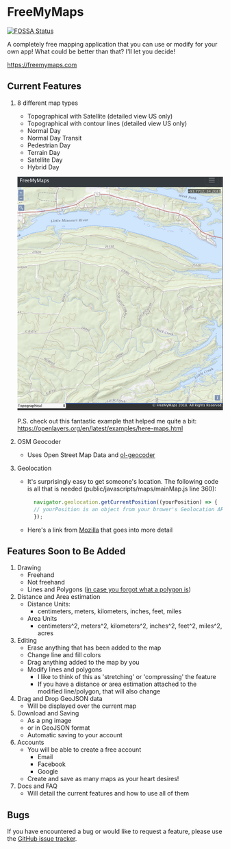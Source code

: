 # FreeMyMaps
[![FOSSA Status](https://app.fossa.io/api/projects/git%2Bgithub.com%2Fdhull33%2FFreeMyMaps.svg?type=shield)](https://app.fossa.io/projects/git%2Bgithub.com%2Fdhull33%2FFreeMyMaps?ref=badge_shield)

A completely free mapping application that you can use or modify for your own app! What could be better than that? I'll let you decide!

https://freemymaps.com

## Current Features

1. 8 different map types
    - Topographical with Satellite (detailed view US only)
    - Topographical with contour lines (detailed view US only)
    - Normal Day
    - Normal Day Transit
    - Pedestrian Day
    - Terrain Day
    - Satellite Day
    - Hybrid Day

    ![](./public/images/topo-screen-shot.png)

    P.S. check out this fantastic example that helped me quite a bit: https://openlayers.org/en/latest/examples/here-maps.html

2. OSM Geocoder
    - Uses Open Street Map Data and [ol-geocoder](https://github.com/jonataswalker/ol-geocoder)
3. Geolocation
    - It's surprisingly easy to get someone's location. The following code is all that is needed (public/javascripts/maps/mainMap.js line 360):
      ```javascript
        navigator.geolocation.getCurrentPosition((yourPosition) => {
        // yourPosition is an object from your brower's Geolocation API
        });
      ```
      
    - Here's a link from [Mozilla](https://developer.mozilla.org/en-US/docs/Web/API/Geolocation_API) that goes into more detail

## Features Soon to Be Added

1. Drawing
    - Freehand
    - Not freehand
    - Lines and Polygons ([in case you forgot what a polygon is](https://en.wikipedia.org/wiki/Polygon))
2. Distance and Area estimation
    - Distance Units:
        - centimeters, meters, kilometers, inches, feet, miles
    - Area Units
        - centimeters^2, meters^2, kilometers^2, inches^2, feet^2, miles^2, acres
3. Editing
    - Erase anything that has been added to the map
    - Change line and fill colors
    - Drag anything added to the map by you
    - Modify lines and polygons
        - I like to think of this as 'stretching' or 'compressing' the feature
        - If you have a distance or area estimation attached to the modified line/polygon, that will also change
4. Drag and Drop GeoJSON data
    - Will be displayed over the current map
5. Download and Saving
    - As a png image
    - or in GeoJSON format
    - Automatic saving to your account
6. Accounts
    - You will be able to create a free account
        - Email
        - Facebook
        - Google
    - Create and save as many maps as your heart desires!
7. Docs and FAQ
    - Will detail the current features and how to use all of them

## Bugs

If you have encountered a bug or would like to request a feature, please use the [GitHub issue tracker](https://github.com/dhull33/FreeMyMaps/issues).
